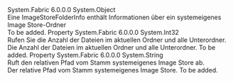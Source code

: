 <Type Name="ImageStoreFolderInfo" FullName="System.Fabric.Query.ImageStoreFolderInfo">
  <TypeSignature Language="C#" Value="public sealed class ImageStoreFolderInfo" />
  <TypeSignature Language="ILAsm" Value=".class public auto ansi sealed beforefieldinit ImageStoreFolderInfo extends System.Object" />
  <TypeSignature Language="DocId" Value="T:System.Fabric.Query.ImageStoreFolderInfo" />
  <TypeSignature Language="VB.NET" Value="Public NotInheritable Class ImageStoreFolderInfo" />
  <TypeSignature Language="F#" Value="type ImageStoreFolderInfo = class" />
  <AssemblyInfo>
    <AssemblyName>System.Fabric</AssemblyName>
    <AssemblyVersion>6.0.0.0</AssemblyVersion>
  </AssemblyInfo>
  <Base>
    <BaseTypeName>System.Object</BaseTypeName>
  </Base>
  <Interfaces />
  <Docs>
    <summary>
            Eine ImageStoreFolderInfo enthält Informationen über ein systemeigenes Image Store-Ordner
            </summary>
    <remarks>To be added.</remarks>
  </Docs>
  <Members>
    <Member MemberName="FileCount">
      <MemberSignature Language="C#" Value="public int FileCount { get; }" />
      <MemberSignature Language="ILAsm" Value=".property instance int32 FileCount" />
      <MemberSignature Language="DocId" Value="P:System.Fabric.Query.ImageStoreFolderInfo.FileCount" />
      <MemberSignature Language="VB.NET" Value="Public ReadOnly Property FileCount As Integer" />
      <MemberSignature Language="F#" Value="member this.FileCount : int" Usage="System.Fabric.Query.ImageStoreFolderInfo.FileCount" />
      <MemberType>Property</MemberType>
      <AssemblyInfo>
        <AssemblyName>System.Fabric</AssemblyName>
        <AssemblyVersion>6.0.0.0</AssemblyVersion>
      </AssemblyInfo>
      <ReturnValue>
        <ReturnType>System.Int32</ReturnType>
      </ReturnValue>
      <Docs>
        <summary>
          <para>Rufen Sie die Anzahl der Dateien im aktuellen Ordner und alle Unterordner.</para>
        </summary>
        <value>
          <para>Die Anzahl der Dateien im aktuellen Ordner und alle Unterordner.</para>
        </value>
        <remarks>To be added.</remarks>
      </Docs>
    </Member>
    <Member MemberName="StoreRelativePath">
      <MemberSignature Language="C#" Value="public string StoreRelativePath { get; }" />
      <MemberSignature Language="ILAsm" Value=".property instance string StoreRelativePath" />
      <MemberSignature Language="DocId" Value="P:System.Fabric.Query.ImageStoreFolderInfo.StoreRelativePath" />
      <MemberSignature Language="VB.NET" Value="Public ReadOnly Property StoreRelativePath As String" />
      <MemberSignature Language="F#" Value="member this.StoreRelativePath : string" Usage="System.Fabric.Query.ImageStoreFolderInfo.StoreRelativePath" />
      <MemberType>Property</MemberType>
      <AssemblyInfo>
        <AssemblyName>System.Fabric</AssemblyName>
        <AssemblyVersion>6.0.0.0</AssemblyVersion>
      </AssemblyInfo>
      <ReturnValue>
        <ReturnType>System.String</ReturnType>
      </ReturnValue>
      <Docs>
        <summary>
          <para>Ruft den relativen Pfad vom Stamm systemeigenes Image Store ab.</para>
        </summary>
        <value>
          <para>Der relative Pfad vom Stamm systemeigenes Image Store.</para>
        </value>
        <remarks>To be added.</remarks>
      </Docs>
    </Member>
  </Members>
</Type>